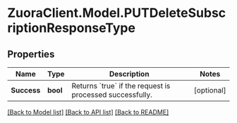 # ZuoraClient.Model.PUTDeleteSubscriptionResponseType

## Properties

Name | Type | Description | Notes
------------ | ------------- | ------------- | -------------
**Success** | **bool** | Returns &#x60;true&#x60; if the request is processed successfully. | [optional] 

[[Back to Model list]](../README.md#documentation-for-models) [[Back to API list]](../README.md#documentation-for-api-endpoints) [[Back to README]](../README.md)

